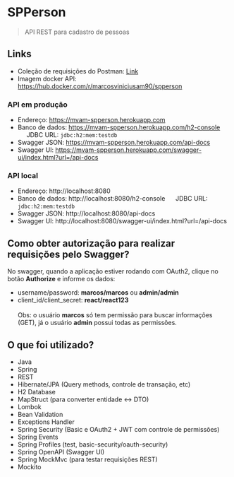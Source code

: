 # SPPerson
> API REST para cadastro de pessoas

## Links
- Coleção de requisições do Postman: [Link](https://github.com/marcosviniciusam90/spperson/blob/master/doc/SPPerson.postman_collection.json)
- Imagem docker API: https://hub.docker.com/r/marcosviniciusam90/spperson

### API em produção
- Endereço: https://mvam-spperson.herokuapp.com
- Banco de dados: https://mvam-spperson.herokuapp.com/h2-console  &nbsp;&nbsp;&nbsp;&nbsp;&nbsp;JDBC URL: `jdbc:h2:mem:testdb`
- Swagger JSON: https://mvam-spperson.herokuapp.com/api-docs
- Swagger UI: https://mvam-spperson.herokuapp.com/swagger-ui/index.html?url=/api-docs

### API local
- Endereço: http://localhost:8080
- Banco de dados: http://localhost:8080/h2-console  &nbsp;&nbsp;&nbsp;&nbsp;&nbsp;JDBC URL: `jdbc:h2:mem:testdb`
- Swagger JSON: http://localhost:8080/api-docs
- Swagger UI: http://localhost:8080/swagger-ui/index.html?url=/api-docs

## Como obter autorização para realizar requisições pelo Swagger?
No swagger, quando a aplicação estiver rodando com OAuth2, clique no botão **Authorize** e informe os dados:
- username/password: **marcos/marcos** ou **admin/admin**
- client_id/client_secret: **react/react123**<br/><br/>
Obs: o usuário **marcos** só tem permissão para buscar informações (GET), já o usuário **admin** possui todas as permissões.

## O que foi utilizado?
- Java
- Spring
- REST
- Hibernate/JPA (Query methods, controle de transação, etc)
- H2 Database
- MapStruct (para converter entidade <-> DTO)
- Lombok
- Bean Validation
- Exceptions Handler
- Spring Security (Basic e OAuth2 + JWT com controle de permissões)
- Spring Events
- Spring Profiles (test, basic-security/oauth-security)
- Spring OpenAPI (Swagger UI)
- Spring MockMvc (para testar requisições REST)
- Mockito